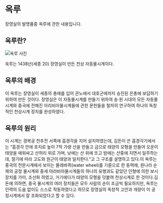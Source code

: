 # 옥루

장영실의 발명품중 옥루에 관한 내용입니다.

## 옥루란?

![옥루 사진](https://pbs.twimg.com/media/FITW056aQAUarpx.jpg)

욱루는 1438년(세종 20) 장영실이 만든 천상 자동물시계이다.

## 옥루의 배경

이 옥루는 장영실이 세종의 총애를 입어 관노에서 대호군에까지 승진된 은총에 보답하기 위하여 만든 것이다. 장영실은 이 자동물시계를 만들기 위하여 송·원 시대의 모든 자동물시계와 중국에 전해진 아리비아물시계들에 관한 문헌들을 철저히 연구하여 하나의 독창적인 천상시계 장치를 완성하였다.

## 옥루의 원리

이 시계는 경복궁 천추전 서쪽에 흠경각을 지어 설치하였는데, 김돈이 쓴 흠경각기에서는 “흠경각 안에 호지로 높이 7척 가량 산을 만들고 금으로 태양의 모형을 만들어 오운이 태양을 에워싸고 산허리 위로 가며, 낮에는 산 위에 뜨고 밤에는 산중에 지면서 일주하는데, 절기에 따라 고도와 원근이 태양과 일치한다.”고 그 구조를 설명하고 있다.이 옥루는 중국의 천문시계에서 보이는 물레바퀴(water wheel)를 기륜으로 한 동력에, 원나라 순제의 궁정 물시계와 중세 아라비아물시계들의 하나의 유행과도 같았던 인형에 의한 보시 장치를 가미, 조선화 하였고, 거기에다가 태양의 모형을 덧붙여 천상시계로 한 것이다.김돈에 의하면, 중국 물시계의 여러 장치들은 모두 사람의 손이 조금씩 필요하지만, 옥루는 인력의 도움 없이도 스스로 작동하였다고 하므로 장영실의 독창적 고안과 개량이 이 궁정시계에서 잘 조화되었다고 할 수 있다.
